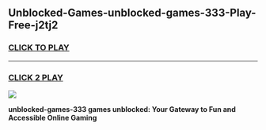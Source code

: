 
## Unblocked-Games-unblocked-games-333-Play-Free-j2tj2
<h3>
<a href="https://premium76.site?title=unblocked-games-333&ref=18A">CLICK TO PLAY</a></h3>
<hr>

<h3>
<a href="https://premium76.site?title=unblocked-games-333&ref=18A">CLICK 2 PLAY</a>
  
</h3>

<a href="https://premium76.site?title=unblocked-games-333&ref=18A"><img src="https://clearcache.store/games.png"></a>


**unblocked-games-333 games unblocked: Your Gateway to Fun and Accessible Online Gaming**
